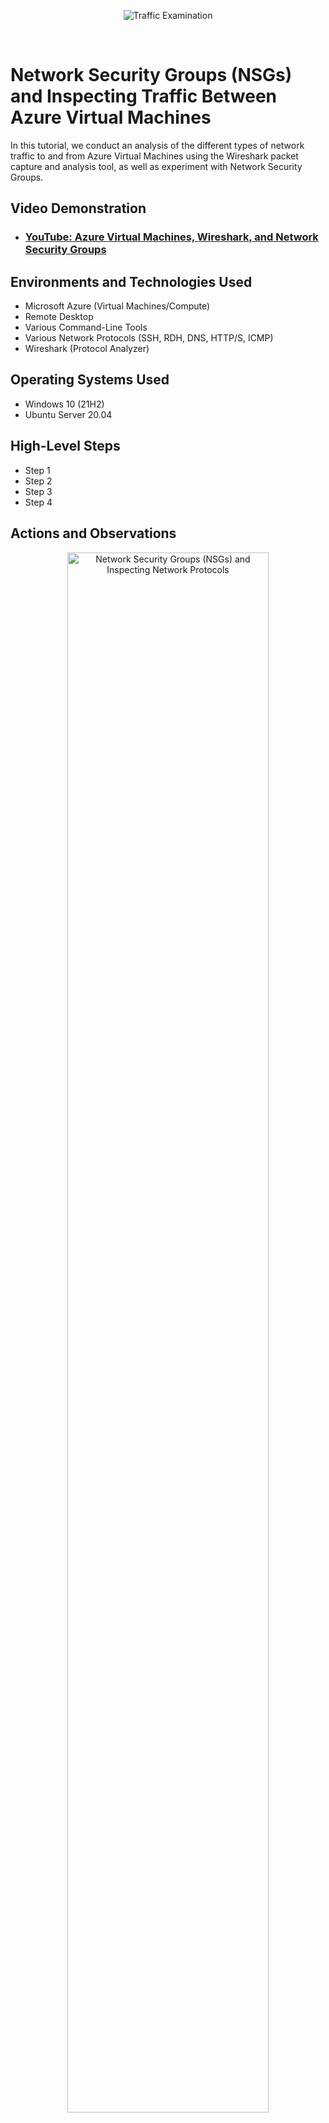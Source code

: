 <p align="center">
<img src="https://static.wixstatic.com/media/2ebf04_4302f0f9efbd490a84e66d0ea2a414bd~mv2.png" alt="Traffic Examination"/>
</p>
<br />

<h1>Network Security Groups (NSGs) and Inspecting Traffic Between Azure Virtual Machines</h1>
In this tutorial, we conduct an analysis of the different types of network traffic to and from Azure Virtual Machines using the Wireshark packet capture and analysis tool, as well as experiment with Network Security Groups.<br />


<h2>Video Demonstration</h2>

- ### [YouTube: Azure Virtual Machines, Wireshark, and Network Security Groups](https://youtu.be/O3ISo0YCi5Q)

<h2>Environments and Technologies Used</h2>

- Microsoft Azure (Virtual Machines/Compute)
- Remote Desktop
- Various Command-Line Tools
- Various Network Protocols (SSH, RDH, DNS, HTTP/S, ICMP)
- Wireshark (Protocol Analyzer)

<h2>Operating Systems Used </h2>

- Windows 10 (21H2)
- Ubuntu Server 20.04

<h2>High-Level Steps</h2>

- Step 1
- Step 2
- Step 3
- Step 4

<h2>Actions and Observations</h2>

<p>
<p align="center"> 
<img src="https://static.wixstatic.com/media/2ebf04_74ce579cb3554e9e9a00af755dd07e7a~mv2.png" height="80%" width="80%" alt="Network Security Groups (NSGs) and Inspecting Network Protocols"/>
</p>
<p>
1. Create a new resource group within Microsoft Azure.
</p>

<p>
<p align="center"> 
<img src="https://static.wixstatic.com/media/2ebf04_61e5bacfe40d4d22af40882a361f5fce~mv2.png" height="80%" width="80%" alt="Network Security Groups (NSGs) and Inspecting Network Protocols"/>
</p>
<p>
2. Create an Azure virtual machine (VM) running Windows 10 Pro, Version 21H2.
</p>

<p>
<p align="center"> 
<img src="https://static.wixstatic.com/media/2ebf04_96bbdd6333ea4f8d8403f9420f954a46~mv2.png" height="80%" width="80%" alt="Network Security Groups (NSGs) and Inspecting Network Protocols"/>
</p>
<p>
3.Create a username and password for the administrator account, and then create the VM.
</p>

<p>
<p align="center"> 
<img src="https://static.wixstatic.com/media/2ebf04_04cca0787a69459190356b6feff09069~mv2.png" height="80%" width="80%" alt="Network Security Groups (NSGs) and Inspecting Network Protocols"/>
</p>
<p>
4. Create a second virtual machine running Ubuntu Server 20.04 LTS, create a username and password for the administrator account and add it to the same resource group and virtual network as the first VM.
</p>

<p>
<p align="center"> 
<img src="https://static.wixstatic.com/media/2ebf04_cd1617d3c2e749da885e05752055a236~mv2.png" height="80%" width="80%" alt="Network Security Groups (NSGs) and Inspecting Network Protocols"/>
</p>
<p>
5. Remote desktop connection into the first virtual machine.
</p>

<p>
<p align="center"> 
<img src="https://static.wixstatic.com/media/2ebf04_b462864732e1497eaf73b416bec56483~mv2.png" height="80%" width="80%" alt="Network Security Groups (NSGs) and Inspecting Network Protocols"/>
</p>
<p>
6. Go to https://wireshark.org/download.html in Microsoft Edge and download version 4.0.4.
</p>

<p>
<p align="center"> 
<img src="https://static.wixstatic.com/media/2ebf04_10e47a6adb6f449588dea6f9a8438d50~mv2.png" height="80%" width="80%" alt="Network Security Groups (NSGs) and Inspecting Network Protocols"/>
</p>
<p>
7. Install Wireshark with default install settings.
</p>

<p>
<p align="center"> 
<img src="https://static.wixstatic.com/media/2ebf04_301150f264f8472793827b9f7ac8a87b~mv2.png" height="80%" width="80%" alt="Network Security Groups (NSGs) and Inspecting Network Protocols"/>
</p>
<p>
8. Launch Wireshark and click ethernet → Blue Wireshark icon to start capturing packets.
</p>

<p>
<p align="center"> 
<img src="https://static.wixstatic.com/media/2ebf04_f1e2b1d34bdb4ac38a85c67a08642a99~mv2.png" height="80%" width="80%" alt="Network Security Groups (NSGs) and Inspecting Network Protocols"/>
</p>
<p>
9. Observe the traffic and then filter for ICMP traffic.
</p>

<p>
<p align="center"> 
<img src="https://static.wixstatic.com/media/2ebf04_986726791478472a873a8e0bc1b9c6e8~mv2.png" height="80%" width="80%" alt="Network Security Groups (NSGs) and Inspecting Network Protocols"/>
</p>
<p>
10. Open Windows PowerShell and ping the second virtual machine running Ubuntu Server’s private IP address and observe the traffic.
</p>

<p>
<p align="center"> 
<img src="https://static.wixstatic.com/media/2ebf04_373ac50481ce473ea35273fa68c9f533~mv2.png" height="80%" width="80%" alt="Network Security Groups (NSGs) and Inspecting Network Protocols"/>
</p>
<p>
11. Non-stop ping the second virtual machine with -t command, and then we are going to proceed to deny ICMP traffic from Azure for virtual machine 2.
</p>

<p>
<p align="center"> 
<img src="https://static.wixstatic.com/media/2ebf04_8967649fbb0d491a802599ce03260a23~mv2.png" height="80%" width="80%" alt="Network Security Groups (NSGs) and Inspecting Network Protocols"/>
</p>
<p>
12. Go to network security groups → The second virtual machine → Inbound security rules → Add.
</p>

<p>
<p align="center"> 
<img src="https://static.wixstatic.com/media/2ebf04_c953682793ce46f69b62ede583aa38b9~mv2.png" height="80%" width="80%" alt="Network Security Groups (NSGs) and Inspecting Network Protocols"/>
</p>
<p>
13. Keep setting the same but change the protocol to ICMP, click Deny for action and set the priority to 299, then click add.
</p>

<p>
<p align="center"> 
<img src="https://static.wixstatic.com/media/2ebf04_13595cfa7ff042b6913e596de32dbe31~mv2.png" height="80%" width="80%" alt="Network Security Groups (NSGs) and Inspecting Network Protocols"/>
</p>
<p>
14. Observe how ICMP Traffic is halted because of the changes we made to block ICMP.
</p>

<p>
<p align="center"> 
<img src="https://static.wixstatic.com/media/2ebf04_4b486f9531a8465ba31f4f6043daad20~mv2.png" height="80%" width="80%" alt="Network Security Groups (NSGs) and Inspecting Network Protocols"/>
</p>
<p>
15. Go back to Inbound security rules in Azure and allow ICMP Traffic by clicking allow under action and click save.
</p>

<p>
<p align="center"> 
<img src="https://static.wixstatic.com/media/2ebf04_20c36a1818e04221ba47a4771bbecf95~mv2.png" height="80%" width="80%" alt="Network Security Groups (NSGs) and Inspecting Network Protocols"/>
</p>
<p>
16. Observe how we are beginning to receive replies again for ICMP Traffic, then click Ctrl + C to stop the non-stop ping.
</p>

<p>
<p align="center"> 
<img src="https://static.wixstatic.com/media/2ebf04_fa916015d0ed470aba66562c8de14edb~mv2.png" height="80%" width="80%" alt="Network Security Groups (NSGs) and Inspecting Network Protocols"/>
</p>
<p>
17. Filter for SSH traffic, then connect into virtual machine 2’s command line by typing in the following command in PowerShell: ssh [username of virtual machine]@[vm2privateipaddress] → Then type yes → Then enter VM 2’s password that we created for the administrator account.
</p>

<p>
<p align="center"> 
<img src="https://static.wixstatic.com/media/2ebf04_372a4facc5734c38adb1fc43aaca6034~mv2.png" height="80%" width="80%" alt="Network Security Groups (NSGs) and Inspecting Network Protocols"/>
</p>
<p>
18. Once in virtual machine 2’s command line type in following commands and observe SSH Traffic:
- id
- uname -a
- pwd
- ls -lasth
Then type in Exit, to leave virtual machines 2’s command line.
</p>

<p>
<p align="center"> 
<img src="https://static.wixstatic.com/media/2ebf04_4a0cbe3701024e32a7a7aa2eb4ef2c53~mv2.png" height="80%" width="80%" alt="Network Security Groups (NSGs) and Inspecting Network Protocols"/>
</p>
<p>
19. Filter for DHCP Traffic, and type in ipconfig /renew in PowerShell to force DHCP to reassign a new IP address and observe the traffic.
</p>

<p>
<p align="center"> 
<img src="https://static.wixstatic.com/media/2ebf04_ec525f16a24e4da4b72effcda12ebf8a~mv2.png" height="80%" width="80%" alt="Network Security Groups (NSGs) and Inspecting Network Protocols"/>
</p>
<p>
20. Filter for DNS traffic, and type in nslookup www.google.com in PowerShell, then observe the DNS traffic.
</p>

<p>
<p align="center"> 
<img src="https://static.wixstatic.com/media/2ebf04_c9aeded7c7f7477b8dbb223e17d5388a~mv2.png" height="80%" width="80%" alt="Network Security Groups (NSGs) and Inspecting Network Protocols"/>
</p>
<p>
21. Filter for Remote Desktop Protocol (RDP) and observe the traffic already present because we are currently using a remote desktop connection.
</p>
<br />

<p align="center"><b><i>🙌💥People may hear your words, but they feel your attitude. ~ John C. Maxwell🙌💥</b></i></p>
